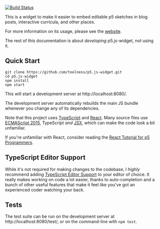 [![Build Status](https://travis-ci.org/toolness/p5.js-widget.svg?branch=master)](https://travis-ci.org/toolness/p5.js-widget)

This is a widget to make it easier to embed editable
p5 sketches in blog posts, interactive curricula, and other places.

For more information on its usage, please see the [website][].

The rest of this documentation is about *developing* p5.js-widget,
not using it.

## Quick Start

```
git clone https://github.com/toolness/p5.js-widget.git
cd p5.js-widget
npm install
npm start
```

This will start a development server at
http://localhost:8080/.

The development server automatically rebuilds the main JS bundle
whenever you change any of its dependencies.

Note that this project uses [TypeScript][] and [React][]. Many
source files use [ECMAScript 2015][], TypeScript *and* [JSX][],
which can make the code look a bit unfamiliar.

If you're unfamiliar with React, consider reading the
[React Tutorial for p5 Programmers][react-tutorial].

## TypeScript Editor Support

While it's not required for making changes to the codebase, I
*highly* recommend adding [TypeScript Editor Support][] to your editor
of choice. It really makes working on code a lot easier, thanks to
auto-completion and a bunch of other useful features that make it feel
like you've got an experienced coder watching your back.

## Tests

The test suite can be run on the development server at
http://localhost:8080/test/, or on the command-line with `npm test`.

[website]: https://toolness.github.io/p5.js-widget/
[TypeScript]: http://typescriptlang.org/
[React]: http://facebook.github.io/react/
[JSX]: https://facebook.github.io/react/docs/jsx-in-depth.html
[ECMAScript 2015]: https://babeljs.io/docs/learn-es2015/
[TypeScript Editor Support]: https://github.com/Microsoft/TypeScript/wiki/TypeScript-Editor-Support
[react-tutorial]: https://github.com/toolness/p5.js-widget/wiki/A-React-Tutorial-for-p5-Programmers

